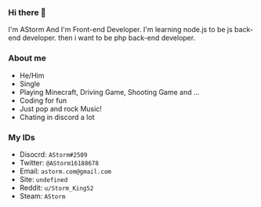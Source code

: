 ### Hi there 👋

I'm AStorm
And I'm Front-end Developer.
I'm learning node.js to be js back-end developer.
then i want to be php back-end developer.

### About me
- He/Him
- Single
- Playing Minecraft, Driving Game, Shooting Game and ...
- Coding for fun
- Just pop and rock Music!
- Chating in discord a lot

### My IDs
- Disocrd: `AStorm#2509`
- Twitter: `@AStorm16188678`
- Email: `astorm.com@gmail.com`
- Site: `undefined`
- Reddit: `u/Storm_King52`
- Steam: `AStorm`

<!--
**AStormBot/AStormBot** is a ✨ _special_ ✨ repository because its `README.md` (this file) appears on your GitHub profile.

Here are some ideas to get you started:

- 🔭 I’m currently working on ...
- 🌱 I’m currently learning ...
- 👯 I’m looking to collaborate on ...
- 🤔 I’m looking for help with ...
- 💬 Ask me about ...
- 📫 How to reach me: ...
- 😄 Pronouns: ...
- ⚡ Fun fact: ...
-->
